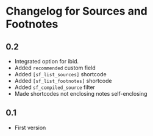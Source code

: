 # Changelog for Sources and Footnotes

## 0.2
* Integrated option for ibid.
* Added `recommended` custom field
* Added `[sf_list_sources]` shortcode
* Added `[sf_list_footnotes]` shortcode
* Added `sf_compiled_source` filter
* Made shortcodes not enclosing notes self-enclosing

## 0.1
* First version

